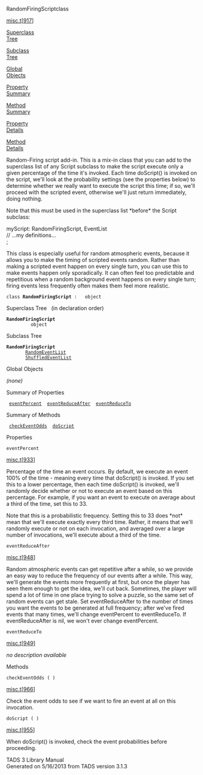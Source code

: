 ---
---
<span class="title">RandomFiringScript</span><span class="type">class</span>

[misc.t](../file/misc.t.html)\[[917](../source/misc.t.html#917)\]

[Superclass  
Tree](#_SuperClassTree_)

[Subclass  
Tree](#_SubClassTree_)

[Global  
Objects](#_ObjectSummary_)

[Property  
Summary](#_PropSummary_)

[Method  
Summary](#_MethodSummary_)

[Property  
Details](#_Properties_)

[Method  
Details](#_Methods_)

<div class="fdesc">

Random-Firing script add-in. This is a mix-in class that you can add to
the superclass list of any Script subclass to make the script execute
only a given percentage of the time it's invoked. Each time doScript()
is invoked on the script, we'll look at the probability settings (see
the properties below) to determine whether we really want to execute the
script this time; if so, we'll proceed with the scripted event,
otherwise we'll just return immediately, doing nothing.

Note that this must be used in the superclass list \*before\* the Script
subclass:

myScript: RandomFiringScript, EventList  
// ...my definitions...  
;

This class is especially useful for random atmospheric events, because
it allows you to make the timing of scripted events random. Rather than
making a scripted event happen on every single turn, you can use this to
make events happen only sporadically. It can often feel too predictable
and repetitious when a random background event happens on every single
turn; firing events less frequently often makes them feel more
realistic.

`class `**`RandomFiringScript`**` :   object`

</div>

<span id="_SuperClassTree_"></span>

<div class="mjhd">

<span class="hdln">Superclass Tree</span>   (in declaration order)

</div>

**`RandomFiringScript`**  
`         object`  
<span id="_SubClassTree_"></span>

<div class="mjhd">

<span class="hdln">Subclass Tree</span>  

</div>

**`RandomFiringScript`**  
`         `[`RandomEventList`](../object/RandomEventList.html)  
`         `[`ShuffledEventList`](../object/ShuffledEventList.html)  
<span id="_ObjectSummary_"></span>

<div class="mjhd">

<span class="hdln">Global Objects</span>  

</div>

*(none)* <span id="_PropSummary_"></span>

<div class="mjhd">

<span class="hdln">Summary of Properties</span>  

</div>

` `[`eventPercent`](#eventPercent)`  `[`eventReduceAfter`](#eventReduceAfter)`  `[`eventReduceTo`](#eventReduceTo)`  `

<span id="_MethodSummary_"></span>

<div class="mjhd">

<span class="hdln">Summary of Methods</span>  

</div>

` `[`checkEventOdds`](#checkEventOdds)`  `[`doScript`](#doScript)`  `

<span id="_Properties_"></span>

<div class="mjhd">

<span class="hdln">Properties</span>  

</div>

<span id="eventPercent"></span>

`eventPercent`

[misc.t](../file/misc.t.html)\[[933](../source/misc.t.html#933)\]

<div class="desc">

Percentage of the time an event occurs. By default, we execute an event
100% of the time - meaning every time that doScript() is invoked. If you
set this to a lower percentage, then each time doScript() is invoked,
we'll randomly decide whether or not to execute an event based on this
percentage. For example, if you want an event to execute on average
about a third of the time, set this to 33.

Note that this is a probabilistic frequency. Setting this to 33 does
\*not\* mean that we'll execute exactly every third time. Rather, it
means that we'll randomly execute or not on each invocation, and
averaged over a large number of invocations, we'll execute about a third
of the time.

</div>

<span id="eventReduceAfter"></span>

`eventReduceAfter`

[misc.t](../file/misc.t.html)\[[948](../source/misc.t.html#948)\]

<div class="desc">

Random atmospheric events can get repetitive after a while, so we
provide an easy way to reduce the frequency of our events after a while.
This way, we'll generate the events more frequently at first, but once
the player has seen them enough to get the idea, we'll cut back.
Sometimes, the player will spend a lot of time in one place trying to
solve a puzzle, so the same set of random events can get stale. Set
eventReduceAfter to the number of times you want the events to be
generated at full frequency; after we've fired events that many times,
we'll change eventPercent to eventReduceTo. If eventReduceAfter is nil,
we won't ever change eventPercent.

</div>

<span id="eventReduceTo"></span>

`eventReduceTo`

[misc.t](../file/misc.t.html)\[[949](../source/misc.t.html#949)\]

<div class="desc">

*no description available*

</div>

<span id="_Methods_"></span>

<div class="mjhd">

<span class="hdln">Methods</span>  

</div>

<span id="checkEventOdds"></span>

`checkEventOdds ( )`

[misc.t](../file/misc.t.html)\[[966](../source/misc.t.html#966)\]

<div class="desc">

Check the event odds to see if we want to fire an event at all on this
invocation.

</div>

<span id="doScript"></span>

`doScript ( )`

[misc.t](../file/misc.t.html)\[[955](../source/misc.t.html#955)\]

<div class="desc">

When doScript() is invoked, check the event probabilities before
proceeding.

</div>

<div class="ftr">

TADS 3 Library Manual  
Generated on 5/16/2013 from TADS version 3.1.3

</div>

